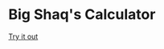 # Big Shaq's Calculator

<a  target="_blank" href="https://bigshaqcalculator.netlify.app">Try it out
